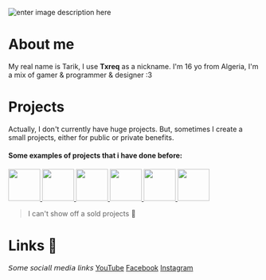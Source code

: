 ![enter image description here](https://cdn.discordapp.com/attachments/752089577434513449/763675763525812234/banner_croped.png)
# About me

My real name is Tarik, I use **Txreq** as a nickname. I'm 16 yo from Algeria, I'm a mix of gamer & programmer & designer :3
 

# Projects
Actually, I don't currently have huge projects. But, sometimes I create a small projects, either for public or private benefits. 
<div>
 <h4>Some examples of projects that i have done before:</h4>
 <a href="https://dz-item-shop.glitch.me/">
  <img width="64px" src="https://i.ibb.co/4VfGDcR/icon02.png">
 </a>
 
  <a href="https://dzstats.glitch.me/">
  <img width="64px" src="https://i.ibb.co/v1zcJ3Q/icon01.png">
 </a>
 
 <a href="https://tareq-dev.glitch.me/">
  <img width="64px" src="https://i.ibb.co/FkrPT7P/cpu.png">
 </a>
 
  <a href="https://discordhook.netlify.app/">
  <img width="64px" src="https://i.ibb.co/2PTM6dL/web-icon.png">
 </a>
 
 <a href="https://the-global-troll-maker.netlify.app/">
  <img width="64px" src="https://cdn.discordapp.com/emojis/830481686109225041.png?v=1">
 </a>
 
 <a href="https://better-rpc.netlify.app/">
  <img width="64px" src="https://j.top4top.io/p_2034crc4r1.png">
 </a>
 
</div>

> I can't show off a sold projects 💸

# Links 🔗
𝘚𝘰𝘮𝘦 𝘴𝘰𝘤𝘪𝘢𝘭𝘭 𝘮𝘦𝘥𝘪𝘢 𝘭𝘪𝘯𝘬𝘴
[YouTube](https://www.youtube.com/channel/UCWMV8dD0N3tAM2W6GuNCUCg)
[Facebook](https://www.facebook.com/rother.brock.14/)
[Instagram](https://www.instagram.com/mr.txreq/)
